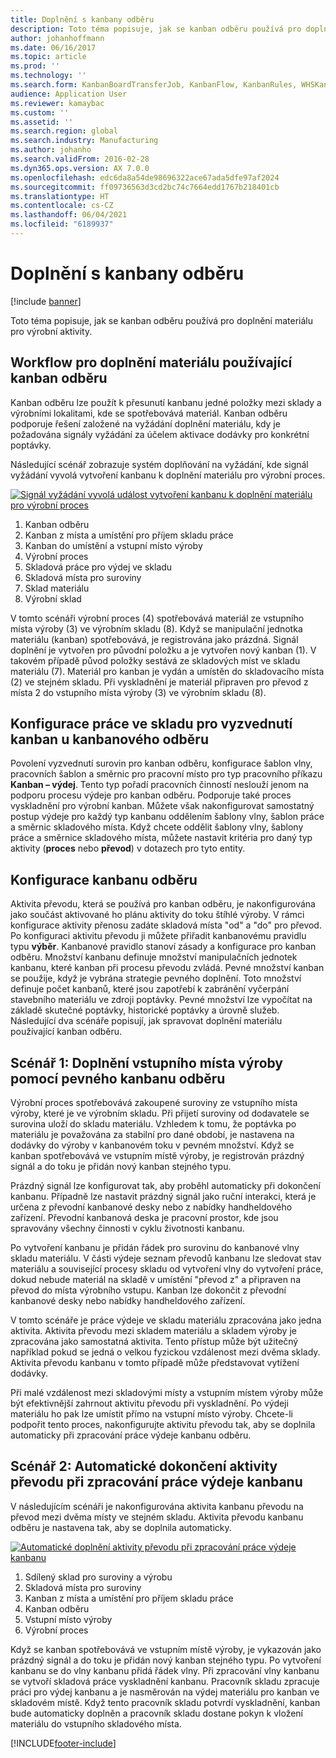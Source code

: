 ```yaml
---
title: Doplnění s kanbany odběru
description: Toto téma popisuje, jak se kanban odběru používá pro doplnění materiálu pro výrobní aktivity.
author: johanhoffmann
ms.date: 06/16/2017
ms.topic: article
ms.prod: ''
ms.technology: ''
ms.search.form: KanbanBoardTransferJob, KanbanFlow, KanbanRules, WHSKanbanWaveTable, WHSKanbanWaveTableListPage
audience: Application User
ms.reviewer: kamaybac
ms.custom: ''
ms.assetid: ''
ms.search.region: global
ms.search.industry: Manufacturing
ms.author: johanho
ms.search.validFrom: 2016-02-28
ms.dyn365.ops.version: AX 7.0.0
ms.openlocfilehash: edc6da8a54de98696322ace67ada5dfe97af2024
ms.sourcegitcommit: ff09736563d3cd2bc74c7664edd1767b218401cb
ms.translationtype: HT
ms.contentlocale: cs-CZ
ms.lasthandoff: 06/04/2021
ms.locfileid: "6189937"
---
```

# <a name="replenishment-with-withdrawal-kanbans"></a>Doplnění s kanbany odběru

[!include [banner](../includes/banner.md)]

Toto téma popisuje, jak se kanban odběru používá pro doplnění materiálu pro výrobní aktivity.

## <a name="workflow-for-material-replenishment-that-uses-the-withdrawal-kanban"></a>Workflow pro doplnění materiálu používající kanban odběru

Kanban odběru lze použít k přesunutí kanbanu jedné položky mezi sklady a výrobními lokalitami, kde se spotřebovává materiál. Kanban odběru podporuje řešení založené na vyžádání doplnění materiálu, kdy je požadována signály vyžádání za účelem aktivace dodávky pro konkrétní poptávky. 

Následující scénář zobrazuje systém doplňování na vyžádání, kde signál vyžádání vyvolá vytvoření kanbanu k doplnění materiálu pro výrobní proces. 

[![Signál vyžádání vyvolá událost vytvoření kanbanu k doplnění materiálu pro výrobní proces](./media/material-replenishment-with-withdrawal-kanban.png)](./media/material-replenishment-with-withdrawal-kanban.png)

1.  Kanban odběru
2.  Kanban z místa a umístění pro příjem skladu práce
3.  Kanban do umístění a vstupní místo výroby
4.  Výrobní proces
5.  Skladová práce pro výdej ve skladu
6.  Skladová místa pro suroviny
7.  Sklad materiálu
8.  Výrobní sklad

V tomto scénáři výrobní proces (4) spotřebovává materiál ze vstupního místa výroby (3) ve výrobním skladu (8). Když se manipulační jednotka materiálu (kanban) spotřebovává, je registrována jako prázdná. Signál doplnění je vytvořen pro původní položku a je vytvořen nový kanban (1). V takovém případě původ položky sestává ze skladových míst ve skladu materiálu (7). Materiál pro kanban je vydán a umístěn do skladovacího místa (2) ve stejném skladu. Při vyskladnění je materiál připraven pro převod z místa 2 do vstupního místa výroby (3) ve výrobním skladu (8).

## <a name="configure-warehouse-work-for-kanban-picking-for-the-withdrawal-kanban"></a>Konfigurace práce ve skladu pro vyzvednutí kanban u kanbanového odběru

Povolení vyzvednutí surovin pro kanban odběru, konfigurace šablon vlny, pracovních šablon a směrnic pro pracovní místo pro typ pracovního příkazu **Kanban – výdej**. Tento typ pořadí pracovních činností neslouží jenom na podporu procesu výdeje pro kanban odběru. Podporuje také proces vyskladnění pro výrobní kanban. Můžete však nakonfigurovat samostatný postup výdeje pro každý typ kanbanu oddělením šablony vlny, šablon práce a směrnic skladového místa. Když chcete oddělit šablony vlny, šablony práce a směrnice skladového místa, můžete nastavit kritéria pro daný typ aktivity (**proces** nebo **převod**) v dotazech pro tyto entity.

## <a name="configure-the-withdrawal-kanban"></a>Konfigurace kanbanu odběru

Aktivita převodu, která se používá pro kanban odběru, je nakonfigurována jako součást aktivované ho plánu aktivity do toku štíhlé výroby. V rámci konfigurace aktivity přenosu zadáte skladová místa "od" a "do" pro převod. Po konfiguraci aktivitu převodu ji můžete přiřadit kanbanovému pravidlu typu **výběr**. Kanbanové pravidlo stanoví zásady a konfigurace pro kanban odběru. Množství kanbanu definuje množství manipulačních jednotek kanbanu, které kanban při procesu převodu zvládá. Pevné množství kanban se použije, když je vybrána strategie pevného doplnění. Toto množství definuje počet kanbanů, které jsou zapotřebí k zabránění vyčerpání stavebního materiálu ve zdroji poptávky. Pevné množství lze vypočítat na základě skutečné poptávky, historické poptávky a úrovně služeb. Následující dva scénáře popisují, jak spravovat doplnění materiálu používající kanban odběru.

## <a name="scenario-1-replenish-a-production-input-location-by-using-a-fixed-withdrawal-kanban"></a>Scénář 1: Doplnění vstupního místa výroby pomocí pevného kanbanu odběru

Výrobní proces spotřebovává zakoupené suroviny ze vstupního místa výroby, které je ve výrobním skladu. Při přijetí suroviny od dodavatele se surovina uloží do skladu materiálu. Vzhledem k tomu, že poptávka po materiálu je považována za stabilní pro dané období, je nastavena na dodávky do výroby v kanbanovém toku v pevném množství. Když se kanban spotřebovává ve vstupním místě výroby, je registrován prázdný signál a do toku je přidán nový kanban stejného typu. 

Prázdný signál lze konfigurovat tak, aby proběhl automaticky při dokončení kanbanu. Případně lze nastavit prázdný signál jako ruční interakci, která je určena z převodní kanbanové desky nebo z nabídky handheldového zařízení. Převodní kanbanová deska je pracovní prostor, kde jsou spravovány všechny činnosti v cyklu životnosti kanbanu. 

Po vytvoření kanbanu je přidán řádek pro surovinu do kanbanové vlny skladu materiálu. V části výdeje seznam převodů kanbanu lze sledovat stav materiálu a související procesy skladu od vytvoření vlny do vytvoření práce, dokud nebude materiál na skladě v umístění "převod z" a připraven na převod do místa výrobního vstupu. Kanban lze dokončit z převodní kanbanové desky nebo nabídky handheldového zařízení. 

V tomto scénáře je práce výdeje ve skladu materiálu zpracována jako jedna aktivita. Aktivita převodu mezi skladem materiálu a skladem výroby je zpracována jako samostatná aktivita. Tento přístup může být užitečný například pokud se jedná o velkou fyzickou vzdálenost mezi dvěma sklady. Aktivita převodu kanbanu v tomto případě může představovat vytížení dodávky. 

Při malé vzdálenost mezi skladovými místy a vstupním místem výroby může být efektivnější zahrnout aktivitu převodu při vyskladnění. Po výdeji materiálu ho pak lze umístit přímo na vstupní místo výroby. Chcete-li podpořit tento proces, nakonfigurujte aktivitu převodu tak, aby se doplnila automaticky při zpracování práce výdeje kanbanu odběru.

## <a name="scenario-2-automatically-complete-the-transfer-activity-when-kanban-picking-work-is-processed"></a>Scénář 2: Automatické dokončení aktivity převodu při zpracování práce výdeje kanbanu

V následujícím scénáři je nakonfigurována aktivita kanbanu převodu na převod mezi dvěma místy ve stejném skladu. Aktivita převodu kanbanu odběru je nastavena tak, aby se doplnila automaticky. 

[![Automatické doplnění aktivity převodu při zpracování práce výdeje kanbanu](./media/transfer-activities-when-processing-kanban-picking.png)](./media/transfer-activities-when-processing-kanban-picking.png)

1.  Sdílený sklad pro suroviny a výrobu
2.  Skladová místa pro suroviny
3.  Kanban z místa a umístění pro příjem skladu práce
4.  Kanban odběru
5.  Vstupní místo výroby
6.  Výrobní proces

Když se kanban spotřebovává ve vstupním místě výroby, je vykazován jako prázdný signál a do toku je přidán nový kanban stejného typu. Po vytvoření kanbanu se do vlny kanbanu přidá řádek vlny. Při zpracování vlny kanbanu se vytvoří skladová práce vyskladnění kanbanu. Pracovník skladu zpracuje práci pro výdej kanbanu a je nasměrován na výdej materiálu pro kanban ve skladovém místě. Když tento pracovník skladu potvrdí vyskladnění, kanban bude automaticky doplněn a pracovník skladu dostane pokyn k vložení materiálu do vstupního skladového místa.



[!INCLUDE[footer-include](../../includes/footer-banner.md)]